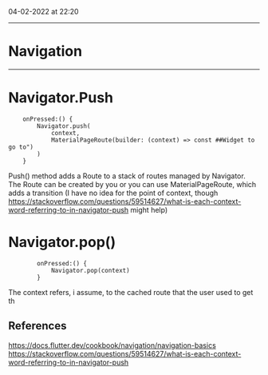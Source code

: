 04-02-2022 at 22:20

---
# Navigation
---


# Navigator.Push
		onPressed:() {
			Navigator.push(
				context,
				MaterialPageRoute(builder: (context) => const ##Widget to go to")
			)
		}

Push() method adds a Route to a stack of routes managed by Navigator. The Route can be created by you or you can use MaterialPageRoute, which adds a transition (I have no idea for the point of context, though https://stackoverflow.com/questions/59514627/what-is-each-context-word-referring-to-in-navigator-push might help)

# Navigator.pop()
			onPressed:() {
				Navigator.pop(context)
			}
The context refers, i assume, to the cached route that the user used to get th


## References 
https://docs.flutter.dev/cookbook/navigation/navigation-basics
https://stackoverflow.com/questions/59514627/what-is-each-context-word-referring-to-in-navigator-push
